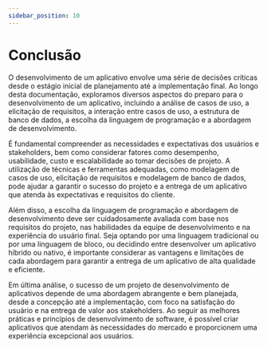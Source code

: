 ```yaml
---
sidebar_position: 10
---
```


# Conclusão

O desenvolvimento de um aplicativo envolve uma série de decisões críticas desde o
estágio inicial de planejamento até a implementação final. Ao longo desta
documentação, exploramos diversos aspectos do preparo para o desenvolvimento de
um aplicativo, incluindo a análise de casos de uso, a elicitação de requisitos, a
interação entre casos de uso, a estrutura de banco de dados, a escolha da linguagem
de programação e a abordagem de desenvolvimento.

É fundamental compreender as necessidades e expectativas dos usuários e
stakeholders, bem como considerar fatores como desempenho, usabilidade, custo e
escalabilidade ao tomar decisões de projeto. A utilização de técnicas e ferramentas
adequadas, como modelagem de casos de uso, elicitação de requisitos e modelagem
de banco de dados, pode ajudar a garantir o sucesso do projeto e a entrega de um
aplicativo que atenda às expectativas e requisitos do cliente.

Além disso, a escolha da linguagem de programação e abordagem de
desenvolvimento deve ser cuidadosamente avaliada com base nos requisitos do
projeto, nas habilidades da equipe de desenvolvimento e na experiência do usuário
final. Seja optando por uma linguagem tradicional ou por uma linguagem de bloco, ou
decidindo entre desenvolver um aplicativo híbrido ou nativo, é importante considerar
as vantagens e limitações de cada abordagem para garantir a entrega de um aplicativo
de alta qualidade e eficiente.

Em última análise, o sucesso de um projeto de desenvolvimento de aplicativos
depende de uma abordagem abrangente e bem planejada, desde a concepção até a
implementação, com foco na satisfação do usuário e na entrega de valor aos
stakeholders. Ao seguir as melhores práticas e princípios de desenvolvimento de 
software, é possível criar aplicativos que atendam às necessidades do mercado e
proporcionem uma experiência excepcional aos usuários.
